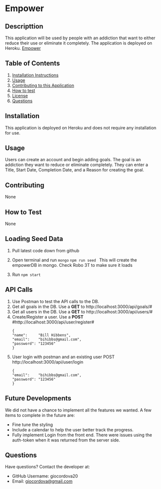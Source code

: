 
# Empower

## Descripttion 
This application will be used by people with an addiction that want to either reduce their use or eliminate it completely. The application is
deployed on Heroku.
[Empower](https://empower-me-2.herokuapp.com/)

## Table of Contents
1. [Installation Instructions](#installation)
2. [Usage](#usage)
3. [Contributing to this Application](#contributing)
4. [How to test](#how-to-test)
5. [License](#license)
6. [Questions](#questions)

## Installation
This application is deployed on Heroku and does not require any installation for use.

## Usage
Users can create an account and begin adding goals. The goal is an addiction they want to reduce or eliminate completely. They 
can enter a Title, Start Date, Completion Date, and a Reason for creating the goal. 
 
## Contributing
None

## How to Test
None

## Loading Seed Data
1. Pull latest code down from github
2. Open terminal and run 
    ```mongo```
    ```npm run seed ``` 
   This will create the empowerDB in mongo. Check Robo 3T to make sure it loads

3. Run ```npm start``` 

## API Calls
1. Use Postman to test the API calls to the DB.
2. Get all goals in the DB. Use a **GET** to http://localhost:3000/api/goals/#
3. Get all users in the DB. Use a **GET** to http://localhost:3000/api/users/#
4. Create/Register a user. Use a **POST** #http://localhost:3000/api/user/register#
    ```
    {
    "name":     "Bill Hibbens",
    "email":    "bihibbs@gmail.com",
    "password": "123456"
    }
    ```
5. User login with postman and an existing user POST http://localhost:3000/api/user/login
    ```
    {
    "email":    "bihibbs@gmail.com",
    "password": "123456"
    }
    ```

## Future Developments
We did not have a chance to implement all the features we wanted. A few items to complete in the future are:
* Fine tune the styling
* Include a calendar to help the user better track the progress. 
* Fully implement Login from the front end. There were issues using the auth-token when it was returned from the server side.

## Questions
Have questions? Contact the developer at: 
* GitHub Username: giocordova20
* Email: giocordova@gmail.com
